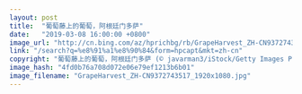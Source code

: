 ```yaml
---
layout: post
title:  "葡萄藤上的葡萄，阿根廷门多萨"
date:   "2019-03-08 16:00:00 +0800"
image_url: "http://cn.bing.com/az/hprichbg/rb/GrapeHarvest_ZH-CN9372743517_1920x1080.jpg"
link: "/search?q=%e8%91%a1%e8%90%84&form=hpcapt&mkt=zh-cn"
copyright: "葡萄藤上的葡萄，阿根廷门多萨 (© javarman3/iStock/Getty Images Plus)"
image_hash: "4fd0b76a708d072e06e79ef1213b6b01"
image_filename: "GrapeHarvest_ZH-CN9372743517_1920x1080.jpg"
---
```

